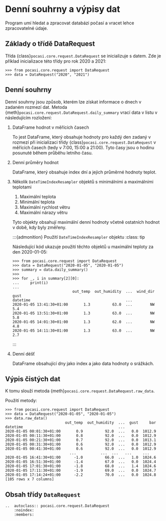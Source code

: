 # Denní souhrny a výpisy dat

Program umí hledat a zpracovat databázi počasí a vracet lehce zpracovatelné údaje.

## Základy o třídě DataRequest

Třída {class}`pocasi.core.request.DataRequest` se inicializuje s datem. Zde je příklad inicializace této třídy pro rok
2020 a 2021:

```pycon
>>> from pocasi.core.request import DataRequest
>>> data = DataRequest("2020", "2021")
```

## Denní souhrny

Denní souhrny jsou způsob, kterém lze získat informace o dnech v zadaném rozmezí dat. Metoda
{meth}`pocasi.core.request.DataRequest.daily_summary` vrací data v listu v následujícím rozložení:

1. DataFrame hodnot v měřících časech

   To jest DataFrame, který obsahuje hodnoty pro každý den zadaný v rozmezí při inicializaci třídy
   {class}`pocasi.core.request.DataRequest` v měřících časech (tedy v 7:00, 15:00 a 21:00). Tyto časy jsou o hodinu
   posunuté během průběhu letního času.
2. Denní průměry hodnot

   DataFrame, který obsahuje index dní a jejich průměrné hodnoty teplot.
3. Několik `DateTimeIndexResampler` objektů s minimálními a maximálními teplotami
    1. Maximální teplota
    2. Minimální teplota
    3. Maximální rychlost větru
    4. Maximální nárazy větru

   Tyto objekty obsahují maximální denní hodnoty včetně ostatních hodnot v době, kdy byly změřeny.

   :::{admonition} Použití `DateTimeIndexResampler` objektu
   :class: tip

   Následující kód ukazuje použití těchto objektů u maximální teploty za den 2020-01-05:
   ```pycon
   >>> from pocasi.core.request import DataRequest
   >>> data = DataRequest("2020-01-05", "2020-01-05")
   >>> summary = data.daily_summary()
   >>> 
   >>> for _, i in summary[2][0]:
   ...     print(i)
   ... 
                              out_temp  out_humidity  ...  wind_dir  gust
   datetime                                           ...                
   2020-01-05 13:41:30+01:00       1.3          63.0  ...        NW   5.4
   2020-01-05 13:51:30+01:00       1.3          63.0  ...        NW   5.8
   2020-01-05 14:01:30+01:00       1.3          62.0  ...        NW   4.8
   2020-01-05 14:11:30+01:00       1.3          63.0  ...        NW   2.7
   ```
   :::
4. Denní déšť

   DataFrame obsahující dny jako index a jako data hodnoty o srážkách.

## Výpis čistých dat

K tomu slouží metoda {meth}`pocasi.core.request.DataRequest.raw_data`.

Použití metody:

```pycon
>>> from pocasi.core.request import DataRequest
>>> data = DataRequest("2020-01-05", "2020-01-05")
>>> data.raw_data()
                           out_temp  out_humidity  ...  gust     bar
datetime                                           ...              
2020-01-05 00:01:30+01:00       0.9          92.0  ...   0.0  1012.9
2020-01-05 00:11:30+01:00       0.8          92.0  ...   0.0  1012.9
2020-01-05 00:21:30+01:00       0.7          92.0  ...   0.0  1013.1
2020-01-05 00:31:30+01:00       0.6          92.0  ...   0.0  1012.9
2020-01-05 00:41:30+01:00       0.6          92.0  ...   0.0  1012.9
                             ...           ...  ...   ...     ...
2020-01-05 16:41:30+01:00      -1.0          66.0  ...   1.0  1024.6
2020-01-05 16:51:30+01:00      -1.4          67.0  ...   0.0  1024.4
2020-01-05 17:01:30+01:00      -1.8          68.0  ...   1.4  1024.6
2020-01-05 17:11:30+01:00      -1.9          69.0  ...   0.0  1024.7
2020-01-05 17:14:24+01:00      -2.2          70.0  ...   0.0  1024.8
[105 rows x 7 columns]
```

## Obsah třídy `DataRequest`

```{eval-rst}
..  autoclass:: pocasi.core.request.DataRequest
    :noindex:
    :members:
```
